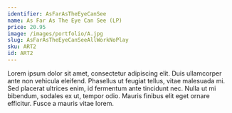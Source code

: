 ```yaml
---
identifier: AsFarAsTheEyeCanSee
name: As Far As The Eye Can See (LP)
price: 20.95
image: /images/portfolio/A.jpg
slug: AsFarAsTheEyeCanSeeAllWorkNoPlay
sku: ART2
id: ART2
---
```

Lorem ipsum dolor sit amet, consectetur adipiscing elit. Duis ullamcorper ante non vehicula eleifend.
Phasellus ut feugiat tellus, vitae malesuada mi. Sed placerat ultrices enim, id fermentum ante tincidunt nec.
Nulla ut mi bibendum, sodales ex ut, tempor odio. Mauris finibus elit eget ornare efficitur. Fusce a mauris vitae lorem.
